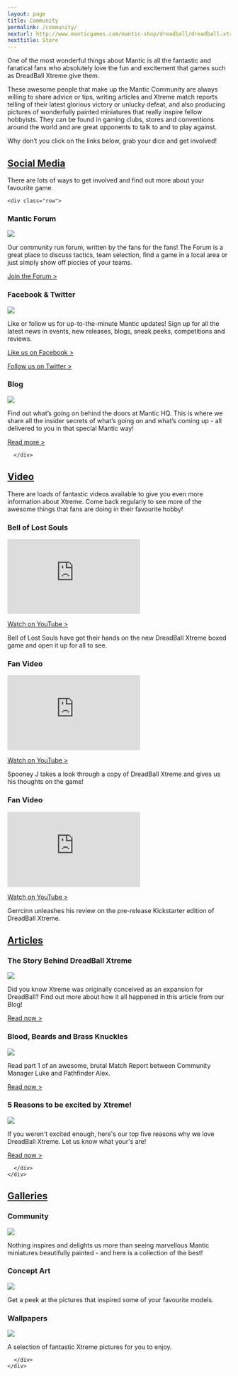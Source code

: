 ```yaml
---
layout: page
title: Community
permalink: /community/
nexturl: http://www.manticgames.com/mantic-shop/dreadball/dreadball-xtreme/product/dreadball-xtreme-boxed-game.html
nexttitle: Store
---
```


One of the most wonderful things about Mantic is all the fantastic and fanatical fans who absolutely love the fun and excitement that games such as DreadBall Xtreme give them.

These awesome people that make up the Mantic Community are always willing to share advice or tips, writing articles and Xtreme match reports telling of their latest glorious victory or unlucky defeat, and also producing pictures of wonderfully painted miniatures that really inspire fellow hobbyists. They can be found in gaming clubs, stores and conventions   around the world and are great opponents to talk to and to play against. 

Why don’t you click on the links below, grab your dice and get involved!


<div class="panel-group" id="accordion" role="tablist" aria-multiselectable="true">
  <div class="panel panel-default">
    <div class="panel-heading" role="tab" id="headingOne">
      <h2 class="panel-title">
	<a data-toggle="collapse" data-parent="#accordion" href="#collapseOne" aria-expanded="true" aria-controls="collapseOne">
	  Social Media
	</a>
      </h2>
    </div>
    <div id="collapseOne" class="panel-collapse collapse" role="tabpanel" aria-labelledby="headingOne">
      <div class="panel-body">

There are lots of ways to get involved and find out more about your favourite game.

<!-- Content Row -->
	<div class="row">
<div class="col-md-4">
<h3>Mantic Forum</h3>
<a href="http://manticforum.com/forum/dreadball-the-futuristic-sports-game/dreadball-xtreme"><img src="../img/forum.png" class="pull-left img-responsive " /></a>
<p>Our community run forum, written by the fans for the fans! The Forum is a great place to discuss tactics, team selection, find a game in a local area or just simply show off piccies of your teams.
</p>
<a class="btn btn-danger" href="http://manticforum.com/forum/dreadball-the-futuristic-sports-game/dreadball-xtreme">Join the Forum ></a>
</div>
<!-- /.col-md-4 -->
 <div class="col-md-4">
<h3>Facebook & Twitter</h3>
<a href="https://www.facebook.com/manticgames"><img src="../img/socialmedia.png" class="pull-left img-responsive " /></a>
<p>Like or follow us for up-to-the-minute Mantic updates! Sign up for all the latest news in events, new releases, blogs, sneak peeks, competitions and reviews. </p>
<p><a class="btn btn-danger" href="https://www.facebook.com/manticgames">Like us on Facebook > </a></p>

<p><a class="btn btn-danger" href="https://www.twitter.com/manticgames">Follow us on Twitter ></a></p>
</div>
<!-- /.col-md-4 -->
 <div class="col-md-4">
<h3>Blog</h3>
<a href="http://manticblog.com/"><img src="../img/blog.png" class="pull-left img-responsive " /></a>
<p>Find out what’s going on behind the doors at Mantic HQ. This is where we share all the insider secrets of what’s going on and what’s coming up - all delivered to you in that special Mantic way!</p>
<a class="btn btn-danger" href="/the-game/freeagents/">Read more ></a>
</div>
<!-- /.col-md-4 -->
</div>
<!-- /.row -->

      </div>      

  </div>
  </div>
  <div class="panel panel-default">
    <div class="panel-heading" role="tab" id="headingTwo">
      <h2 class="panel-title">
        <a class="collapsed" data-toggle="collapse" data-parent="#accordion" href="#collapseTwo" aria-expanded="false" aria-controls="collapseTwo">
         Video
        </a>
      </h2>
    </div>
    <div id="collapseTwo" class="panel-collapse collapse" role="tabpanel" aria-labelledby="headingTwo">
      <div class="panel-body">



There are loads of fantastic videos available to give you even more information about Xtreme. Come back regularly to see more of the awesome things that fans are doing in their favourite hobby!

<!-- Content Row -->
<div class="row">
<div class="col-md-4">
<h3>Bell of Lost Souls</h3>
<iframe width="300" height="169" src="https://www.youtube.com/embed/9u1r66vyEsI" frameborder="0" allowfullscreen></iframe>
<p><a class="btn btn-danger" target="_blank" href="http://youtu.be/9u1r66vyEsI">Watch on YouTube ></a></p>
<p>Bell of Lost Souls have got their hands on the new DreadBall Xtreme boxed game and open it up for all to see.</p>
</div>
<!-- /.col-md-4 -->
 <div class="col-md-4">
<h3>Fan Video</h3>
<iframe width="300" height="169" src="https://www.youtube.com/embed/H27OXQ5KILM" frameborder="0" allowfullscreen></iframe>
<p><a class="btn btn-danger" target="_blank" href="http://youtu.be/H27OXQ5KILM">Watch on YouTube ></a></p>
<p>Spooney J takes a look through a copy of DreadBall Xtreme and gives us his thoughts on the game!</p>
</div>
<!-- /.col-md-4 -->
 <div class="col-md-4">
<h3>Fan Video</h3>
<iframe width="300" height="169" src="https://www.youtube.com/embed/zexXiw47bgI" frameborder="0" allowfullscreen></iframe>
<p><a class="btn btn-danger" target="_blank" href="http://youtu.be/zexXiw47bgI">Watch on YouTube ></a></p>
<p>Gerrcinn unleashes his review on the pre-release Kickstarter edition of DreadBall Xtreme.</p>
</div>
<!-- /.col-md-4 -->
</div>
<!-- /.row -->
      </div>
    </div>
  </div>
    <div class="panel panel-default">
    <div class="panel-heading" role="tab" id="headingThree">
      <h2 class="panel-title">
        <a class="collapsed" data-toggle="collapse" data-parent="#accordion" href="#collapseThree" aria-expanded="false" aria-controls="collapseThree">
          Articles
        </a>
      </h2>
    </div>
    <div id="collapseThree" class="panel-collapse collapse" role="tabpanel" aria-labelledby="headingThree">
      <div class="panel-body">

<!-- Content Row -->
<div class="row">
<div class="col-md-4">
<h3>The Story Behind DreadBall Xtreme</h3>
<a href="http://manticblog.com/2015/01/23/dreadball-xtreme-the-galaxys-most-brutal-sport/"><img src="../img/storybehindDBX.png" class="pull-left img-responsive " /></a>
<p>Did you know Xtreme was originally conceived as an expansion for DreadBall? Find out more about how it all happened in this article from our Blog!</p>
<a class="btn btn-danger" target="_blank" href="http://manticblog.com/2015/01/23/dreadball-xtreme-the-galaxys-most-brutal-sport/">Read now ></a>
</div>
<!-- /.col-md-4 -->
 <div class="col-md-4">
<h3>Blood, Beards and Brass Knuckles</h3>
<a href="http://manticblog.com/2015/02/16/dreadball-xtreme-match-report-part-1/"><img src="../img/beards.png" class="pull-left img-responsive " target="_blank" /></a>
<p> Read part 1 of an awesome, brutal Match Report between Community Manager Luke and Pathfinder Alex.</p>
<a class="btn btn-danger" target="_blank" href="http://manticblog.com/2015/02/16/dreadball-xtreme-match-report-part-1/">Read now ></a>
</div>
<!-- /.col-md-4 -->
 <div class="col-md-4">
<h3>5 Reasons to be excited by Xtreme! </h3>
<a href="http://manticblog.com/2015/01/27/5-reasons-to-be-excited-about-dreadball-xtreme/"><img src="../img/5reasons.png" class="pull-left img-responsive " /></a>
<p>If you weren't excited enough, here's our top five reasons why we love DreadBall Xtreme. Let us know what your's are!</p>
<a class="btn btn-danger" target="_blank" href="http://manticblog.com/2015/01/27/5-reasons-to-be-excited-about-dreadball-xtreme/">Read now ></a>
</div>
<!-- /.col-md-4 -->
</div>
<!-- /.row -->

      </div>
    </div>
  </div>
   <div class="panel panel-default">
    <div class="panel-heading" role="tab" id="headingFour">
      <h2 class="panel-title">
        <a class="collapsed" data-toggle="collapse" data-parent="#accordion" href="#collapseFour" aria-expanded="false" aria-controls="collapseFour">
          Galleries
        </a>
      </h2>
    </div>
    <div id="collapseFour" class="panel-collapse collapse" role="tabpanel" aria-labelledby="headingFour">
      <div class="panel-body">

<!-- Content Row -->
<div class="row">
<div class="col-md-4">
<h3>Community</h3>
<img src="../img/community.png" class="pull-left img-responsive " />
<p>Nothing inspires and delights us more than seeing marvellous Mantic miniatures beautifully painted - and here is a collection of the best!  </p>
</div>
<!-- /.col-md-4 -->
 <div class="col-md-4">
<h3>Concept Art</h3>
<img src="../img/conceptart.png" class="pull-left img-responsive " />
<p>Get a peek at the pictures that inspired some of your favourite models.</p>
</div>
<!-- /.col-md-4 -->
 <div class="col-md-4">
<h3>Wallpapers</h3>
<img src="../img/wallpaper.png" class="pull-left img-responsive " />
<p>A selection of fantastic Xtreme pictures for you to enjoy.</p>
</div>
<!-- /.col-md-4 -->
</div>
<!-- /.row -->

      </div>
    </div>
  </div>
</div>
